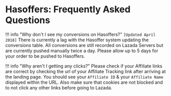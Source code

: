 # Hasoffers: Frequently Asked Questions

!!! info "Why don't I see my conversions on Hasoffers?"
    `[Updated April 2018]` There is currently a lag with the Hasoffer system updating the conversions table. All conversions are still recorded on Lazada Servers but are currently pushed manually twice a day. Please allow up to 5 days for your order to be pushed to Hasoffers.

!!! info "Why aren't I getting any clicks?"
    Please check if your Affiliate links are correct by checking the url of your Affiliate Tracking link after arriving at the landing page. You should see your `Affiliate ID` & your `Affiliate Name` displayed within the URL. Also make sure that cookies are not blocked and to not click any other links before going to Lazada.
